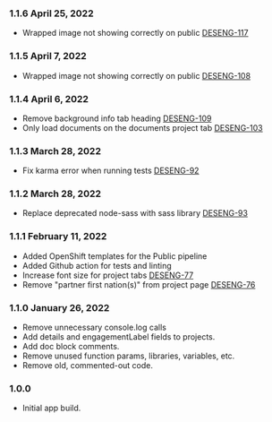 ### 1.1.6 April 25, 2022
* Wrapped image not showing correctly on public [DESENG-117](https://apps.itsm.gov.bc.ca/jira/browse/DESENG-117)

### 1.1.5 April 7, 2022
* Wrapped image not showing correctly on public [DESENG-108](https://apps.itsm.gov.bc.ca/jira/browse/DESENG-108)

### 1.1.4 April 6, 2022
* Remove background info tab heading [DESENG-109](https://apps.itsm.gov.bc.ca/jira/browse/DESENG-109)
* Only load documents on the documents project tab [DESENG-103](https://apps.itsm.gov.bc.ca/jira/browse/DESENG-103)

### 1.1.3 March 28, 2022
* Fix karma error when running tests [DESENG-92](https://apps.itsm.gov.bc.ca/jira/browse/DESENG-92)

### 1.1.2 March 28, 2022
* Replace deprecated node-sass with sass library [DESENG-93](https://apps.itsm.gov.bc.ca/jira/browse/DESENG-93)

### 1.1.1 February 11, 2022
* Added OpenShift templates for the Public pipeline
* Added Github action for tests and linting
* Increase font size for project tabs [DESENG-77](https://apps.itsm.gov.bc.ca/jira/browse/DESENG-77)
* Remove "partner first nation(s)" from project page [DESENG-76](https://apps.itsm.gov.bc.ca/jira/browse/DESENG-76)

### 1.1.0 January 26, 2022
* Remove unnecessary console.log calls
* Add details and engagementLabel fields to projects.
* Add doc block comments.
* Remove unused function params, libraries, variables, etc.
* Remove old, commented-out code.

### 1.0.0 
* Initial app build.
